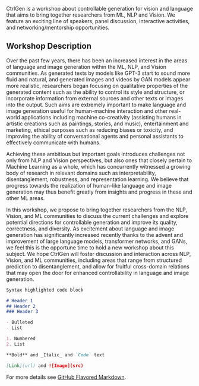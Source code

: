 CtrlGen is a workshop about controllable generation for vision and language that aims to bring together researchers from ML, NLP and Vision. We feature an exciting line of speakers, panel discussion, interactive activities, and networking/mentorship opportunities.

## Workshop Description

Over the past few years, there has been an increased interest in the areas of language and image generation within the ML, NLP, and Vision communities. As generated texts by models like GPT-3 start to sound more fluid and natural, and generated images and videos by GAN models appear more realistic, researchers began focusing on qualitative properties of the generated content such as the ability to control its style and structure, or incorporate information from external sources and other texts or images into the output. Such aims are extremely important to make language and image generation useful for human-machine interaction and other real-world applications including machine co-creativity (assisting humans in artistic creations such as paintings, stories, and music), entertainment and marketing, ethical purposes such as reducing biases or toxicity, and improving the ability of conversational agents and personal assistants to effectively communicate with humans.

Achieving these ambitious but important goals introduces challenges not only from NLP and Vision perspectives, but also ones that closely pertain to Machine Learning as a whole, which has concurrently witnessed a growing body of research in relevant domains such as interpretability, disentanglement, robustness, and representation learning. We believe that progress towards the realization of human-like language and image generation may thus benefit greatly from insights and progress in these and other ML areas.

In this workshop, we propose to bring together researchers from the NLP, Vision, and ML communities to discuss the current challenges and explore potential directions for controllable generation and improve its quality, correctness, and diversity. As excitement about language and image generation has significantly increased recently thanks to the advent and improvement of large language models, transformer networks, and GANs, we feel this is the opportune time to hold a new workshop about this subject. We hope CtrlGen will foster discussion and interaction across NLP, Vision, and ML communities, including areas that range from structured prediction to disentanglement, and allow for fruitful cross-domain relations that may open the door for enhanced controllability in language and image generation.

```markdown
Syntax highlighted code block

# Header 1
## Header 2
### Header 3

- Bulleted
- List

1. Numbered
2. List

**Bold** and _Italic_ and `Code` text

[Link](url) and ![Image](src)
```

For more details see [GitHub Flavored Markdown](https://guides.github.com/features/mastering-markdown/).
